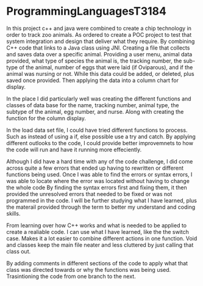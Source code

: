 # ProgrammingLanguagesT3184

In this project c++ and java were combined to create a chip technology in order to track zoo animals. As ordered to create a POC project to test that system integration and design that deliver what they require. By combining C++ code that links to a Java class using JNI. Creating a file that collects and saves data over a specific animal. Providing a user menu, animal data provided, what type of species the animal is, the tracking number, the sub-type of the animal, number of eggs that were laid (if Oviparous), and if the animal was nursing or not. While this data could be added, or deleted, plus saved once provided. Then applying the data into a column chart for display. 

In the place I did particularly well was creating the different functions and classes of data base for the name, tracking number, animal type, the subtype of the animal, egg number, and nurse. Along with creating the function for the column display.

In the load data set file, I could have tried different functions to process. Such as instead of using a if, else possible use a try and catch. By applying different outlooks to the code, I could provide better improvemnets to how the code will run and have it running more effeciently. 

Although I did have a hard time with any of the code challenge, I did come across quite a few errors that ended up having to rewritten or different functions being used. Once I was able to find the errors or syntax errors, I was able to locate where the error was located without having to change the whole code By finding the syntax errors first and fixing them, it then provided the unresolved errors that needed to be fixed or was not programmed in the code. I will be further studying what I have learned, plus the materail provided through the term to better my understand and coding skills.  

From learning over how C++ works and what is needed to be applied to create a realiable code. I can use what I have learned, like the the switch case. Makes it a lot easier to combine different actions in one function. Void and classes keep the main file neater and less cluttered by just calling that class out. 

By adding comments in different sections of the code to apply what that class was directed towards or why the functions was being used. Trasintioning the code from one branch to the next. 
